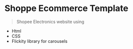 # Shoppe Ecommerce Template
> Shopee Electronics website using 
- Html
- CSS
- Flickity library for carousels
